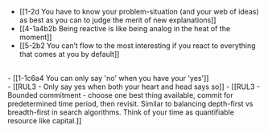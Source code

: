 - [[1-2d You have to know your problem-situation (and your web of ideas) as best as you can to judge the merit of new explanations]]
- [[4-1a4b2b Being reactive is like being analog in the heat of the moment]]
- [[5-2b2 You can’t flow to the most interesting if you react to everything that comes at you by default]]
<br>
- [[1-1c6a4 You can only say 'no' when you have your 'yes']]
<br>
- [[RUL3 - Only say yes when both your heart and head says so]]
- [[RUL3 - Bounded commitment - choose one best thing available, commit for predetermined time period, then revisit. Similar to balancing depth-first vs breadth-first in search algorithms. Think of your time as quantifiable resource like capital.]]
